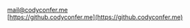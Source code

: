 
[mail@codyconfer.me](mailto:mail@codyconfer.me)<br>
[https://github.codyconfer.me](https://github.codyconfer.me)
